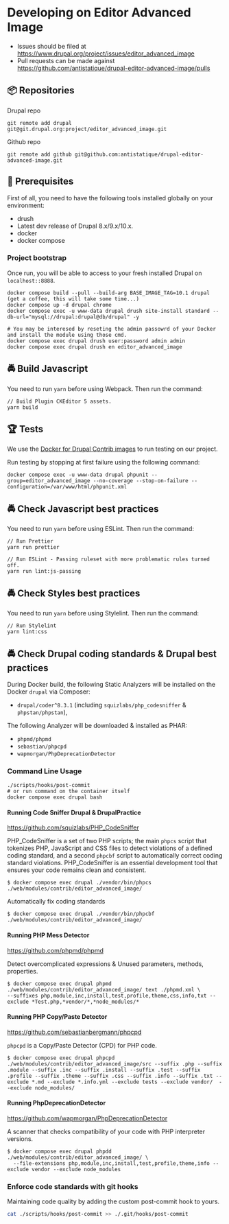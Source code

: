 # Developing on Editor Advanced Image

* Issues should be filed at
https://www.drupal.org/project/issues/editor_advanced_image
* Pull requests can be made against
https://github.com/antistatique/drupal-editor-advanced-image/pulls

## 📦 Repositories

Drupal repo

  ```
  git remote add drupal git@git.drupal.org:project/editor_advanced_image.git
  ```

Github repo
  ```
  git remote add github git@github.com:antistatique/drupal-editor-advanced-image.git
  ```

## 🔧 Prerequisites

First of all, you need to have the following tools installed globally
on your environment:

  * drush
  * Latest dev release of Drupal 8.x/9.x/10.x.
  * docker
  * docker compose

### Project bootstrap

Once run, you will be able to access to your fresh installed Drupal on `localhost::8888`.

    docker compose build --pull --build-arg BASE_IMAGE_TAG=10.1 drupal
    (get a coffee, this will take some time...)
    docker compose up -d drupal chrome
    docker compose exec -u www-data drupal drush site-install standard --db-url="mysql://drupal:drupal@db/drupal" -y

    # You may be interesed by reseting the admin passowrd of your Docker and install the module using those cmd.
    docker compose exec drupal drush user:password admin admin
    docker compose exec drupal drush en editor_advanced_image

## 🚔 Build Javascript

You need to run `yarn` before using Webpack. Then run the command:

  ```
  // Build Plugin CKEditor 5 assets.
  yarn build
  ```

## 🏆 Tests

We use the [Docker for Drupal Contrib images](https://hub.docker.com/r/wengerk/drupal-for-contrib) to run testing on our project.

Run testing by stopping at first failure using the following command:

    docker compose exec -u www-data drupal phpunit --group=editor_advanced_image --no-coverage --stop-on-failure --configuration=/var/www/html/phpunit.xml

## 🚔 Check Javascript best practices

You need to run `yarn` before using ESLint. Then run the command:

  ```
  // Run Prettier
  yarn run prettier

  // Run ESLint - Passing ruleset with more problematic rules turned off.
  yarn run lint:js-passing
  ```

## 🚔 Check Styles best practices

You need to run `yarn` before using Stylelint. Then run the command:

  ```
  // Run Stylelint
  yarn lint:css
  ```

## 🚔 Check Drupal coding standards & Drupal best practices

During Docker build, the following Static Analyzers will be installed on the Docker `drupal` via Composer:

- `drupal/coder^8.3.1`  (including `squizlabs/php_codesniffer` & `phpstan/phpstan`),

The following Analyzer will be downloaded & installed as PHAR:

- `phpmd/phpmd`
- `sebastian/phpcpd`
- `wapmorgan/PhpDeprecationDetector`

### Command Line Usage

    ./scripts/hooks/post-commit
    # or run command on the container itself
    docker compose exec drupal bash

#### Running Code Sniffer Drupal & DrupalPractice

https://github.com/squizlabs/PHP_CodeSniffer

PHP_CodeSniffer is a set of two PHP scripts; the main `phpcs` script that tokenizes PHP, JavaScript and CSS files to
detect violations of a defined coding standard, and a second `phpcbf` script to automatically correct coding standard
violations.
PHP_CodeSniffer is an essential development tool that ensures your code remains clean and consistent.

  ```
  $ docker compose exec drupal ./vendor/bin/phpcs ./web/modules/contrib/editor_advanced_image/
  ```

Automatically fix coding standards

  ```
  $ docker compose exec drupal ./vendor/bin/phpcbf ./web/modules/contrib/editor_advanced_image/
  ```

#### Running PHP Mess Detector

https://github.com/phpmd/phpmd

Detect overcomplicated expressions & Unused parameters, methods, properties.

  ```
  $ docker compose exec drupal phpmd ./web/modules/contrib/editor_advanced_image/ text ./phpmd.xml \
  --suffixes php,module,inc,install,test,profile,theme,css,info,txt --exclude *Test.php,*vendor/*,*node_modules/*
  ```

#### Running PHP Copy/Paste Detector

https://github.com/sebastianbergmann/phpcpd

`phpcpd` is a Copy/Paste Detector (CPD) for PHP code.

  ```
  $ docker compose exec drupal phpcpd ./web/modules/contrib/editor_advanced_image/src --suffix .php --suffix .module --suffix .inc --suffix .install --suffix .test --suffix .profile --suffix .theme --suffix .css --suffix .info --suffix .txt --exclude *.md --exclude *.info.yml --exclude tests --exclude vendor/  --exclude node_modules/
  ```

#### Running PhpDeprecationDetector

https://github.com/wapmorgan/PhpDeprecationDetector

A scanner that checks compatibility of your code with PHP interpreter versions.

  ```
  $ docker compose exec drupal phpdd ./web/modules/contrib/editor_advanced_image/ \
    --file-extensions php,module,inc,install,test,profile,theme,info --exclude vendor --exclude node_modules
  ```

### Enforce code standards with git hooks

Maintaining code quality by adding the custom post-commit hook to yours.

  ```bash
  cat ./scripts/hooks/post-commit >> ./.git/hooks/post-commit
  ```

